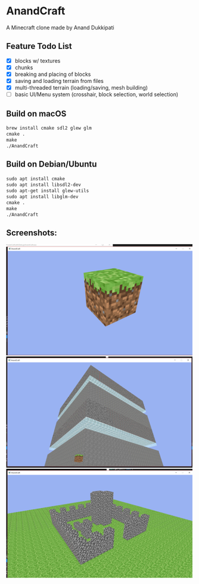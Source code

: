 # AnandCraft
A Minecraft clone made by Anand Dukkipati

## Feature Todo List
- [x] blocks w/ textures
- [x] chunks
- [x] breaking and placing of blocks
- [x] saving and loading terrain from files
- [x] multi-threaded terrain (loading/saving, mesh building)
- [ ] basic UI/Menu system (crosshair, block selection, world selection)

## Build on macOS
```
brew install cmake sdl2 glew glm
cmake .
make
./AnandCraft
```

## Build on Debian/Ubuntu
```
sudo apt install cmake
sudo apt install libsdl2-dev
sudo apt-get install glew-utils
sudo apt install libglm-dev
cmake .
make
./AnandCraft
```

## Screenshots:
<img src="screenshots/grass-block.jpg" width="500">
<img src="screenshots/glass-and-cobble-chunk.jpg" width="500">
<img src="screenshots/castle.jpg" width="500">
